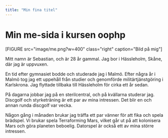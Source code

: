 ```yaml
---
title: "Min fina titel"
---
```

Min me-sida i kursen oophp
=========================

[FIGURE src="image/me.png?w=400" class="right" caption="Bild på mig"]

Mitt namn är Sebastian, och är 28 år gammal.
Jag bor i Hässleholm, Skåne, där jag är uppvuxen.

En tid efter gymnasiet bodde och studerade jag i Malmö.
Efter några år i Malmö tog jag ett uppehåll från studier och genomförde militärtjänstgöring i Karlskrona. Jag flyttade tillbaka till Hässleholm för cirka ett år sedan.

På dagarna jobbar jag på en sterilcentral, och på kvällarna studerar jag.
Discgolf och styrketräning är ett par av mina intressen.
Det blir en och annan runda discgolf var vecka.

Någon gång i månaden brukar jag träffa ett par vänner för att fika och spela brädspel.
Vi brukar spela Terraforming Mars, vilket går ut på att kolonisera Mars och göra planeten beboelig.
Datorspel är också ett av mina större intressen.
